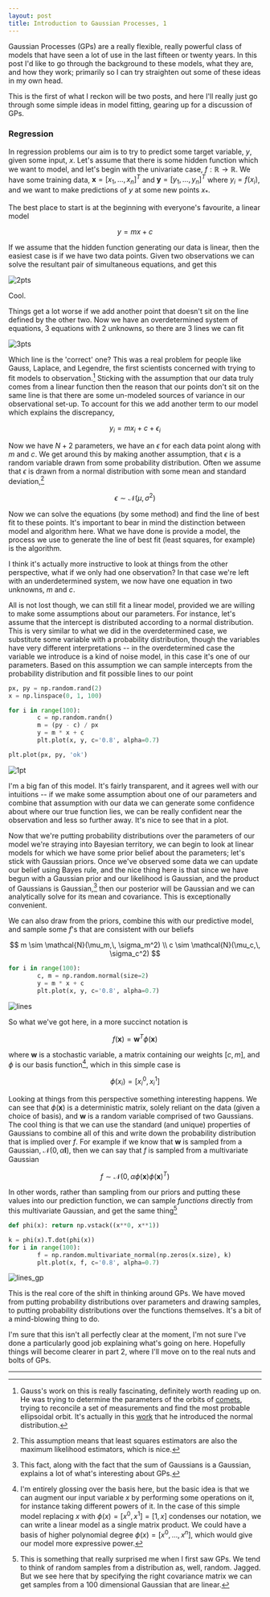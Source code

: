 ```yaml
---
layout: post
title: Introduction to Gaussian Processes, 1
---
```



Gaussian Processes (GPs) are a really flexible, really powerful class of models that have seen a lot of use in the last fifteen or twenty years. In this post I'd like to go through the background to these models, what they are, and how they work; primarily so I can try straighten out some of these ideas in my own head.

This is the first of what I reckon will be two posts, and here I'll really just go through some simple ideas in model fitting, gearing up for a discussion of GPs.

### Regression

In regression problems our aim is to try to predict some target variable, $y$, given some input, $x$. Let's assume that there is some hidden function which we want to model, and let's begin with the univariate case, $f: \mathbb{R} \rightarrow \mathbb{R}$. We have some training data, $\mathbf{x} = [x_1,\dots,x_n]^T$ and $\mathbf{y} = [y_1,\dots,y_n]^T$ where $y_i = f(x_i)$, and we want to make predictions of $y$ at some new points $x_*$.

The best place to start is at the beginning with everyone's favourite, a linear model

$$y = mx + c$$

If we assume that the hidden function generating our data is linear, then the easiest case is if we have two data points. Given two observations we can solve the resultant pair of simultaneous equations, and get this

![2pts](/images/gp/2points.png)

Cool.

Things get a lot worse if we add another point that doesn't sit on the line defined by the other two. Now we have an overdetermined system of equations, 3 equations with 2 unknowns, so there are 3 lines we can fit

![3pts](/images/gp/3points.png)

Which line is the 'correct' one? This was a real problem for people like Gauss, Laplace, and Legendre, the first scientists concerned with trying to fit models to observation.[^1] Sticking with the assumption that our data truly comes from a linear function then the reason that our points don't sit on the same line is that there are some un-modeled sources of variance in our observational set-up. To account for this we add another term to our model which explains the discrepancy,

$$
y_i = mx_i + c + \epsilon_i
$$

Now we have $N+2$ parameters, we have an $\epsilon$ for each data point along with $m$ and $c$. We get around this by making another assumption, that $\epsilon$ is a random variable drawn from some probability distribution. Often we assume that $\epsilon$ is drawn from a normal distribution with some mean and standard deviation,[^2]

$$
\epsilon \sim \mathcal{N}(\mu,\, \sigma^2)
$$

Now we can solve the equations (by some method) and find the line of best fit to these points. It's important to bear in mind the distinction between model and algorithm here. What we have done is provide a model, the process we use to generate the line of best fit (least squares, for example) is the algorithm.


I think it's actually more instructive to look at things from the other perspective, what if we only had one observation? In that case we're left with an underdetermined system, we now have one equation in two unknowns, $m$ and $c$.

All is not lost though, we can still fit a linear model, provided we are willing to make some assumptions about our parameters. For instance, let's assume that the intercept is distributed according to a normal distribution. This is very similar to what we did in the overdetermined case, we substitute some variable with a probability distribution, though the variables have very different interpretations -- in the overdetermined case the variable we introduce is a kind of noise model, in this case it's one of our parameters. Based on this assumption we can sample intercepts from the probability distribution and fit possible lines to our point

```python
px, py = np.random.rand(2)
x = np.linspace(0, 1, 100)

for i in range(100):
        c = np.random.randn()
        m = (py - c) / px
        y = m * x + c
        plt.plot(x, y, c='0.8', alpha=0.7)

plt.plot(px, py, 'ok')
```

![1pt](/images/gp/fit_point.png)

I'm a big fan of this model. It's fairly transparent, and it agrees well with our intuitions -- if we make some assumption about one of our parameters and combine that assumption with our data we can generate some confidence about where our true function lies, we can be really confident near the observation and less so further away. It's nice to see that in a plot.

Now that we're putting probability distributions over the parameters of our model we're straying into Bayesian territory, we can begin to look at linear models for which we have some prior belief about the parameters; let's stick with Gaussian priors. Once we've observed some data we can update our belief using Bayes rule, and the nice thing here is that since we have begun with a Gaussian prior and our likelihood is Gaussian, and the product of Gaussians is Gaussian,[^3] then our posterior will be Gaussian and we can analytically solve for its mean and covariance. This is exceptionally convenient.

We can also draw from the priors, combine this with our predictive model, and sample some $f$'s  that are consistent with our beliefs

$$
m \sim \mathcal{N}(\mu_m,\, \sigma_m^2) \\
c \sim \mathcal{N}(\mu_c,\, \sigma_c^2)
$$

```python
for i in range(100):
        c, m = np.random.normal(size=2)
        y = m * x + c
        plt.plot(x, y, c='0.8', alpha=0.7)
```
![lines](/images/gp/lines.png)

So what we've got here, in a more succinct notation is

$$
f(\mathbf{x}) = \mathbf{w}^T \phi(\mathbf{x})
$$

where $\mathbf{w}$ is a stochastic variable, a matrix containing our
weights $[c, m]$, and $\phi$ is our basis function[^4], which in this simple case is

$$
\phi(x_i) = [x_i^0, x_i^1]
$$

Looking at things from this perspective something interesting happens. We can see that $\phi(\mathbf{x})$ is a deterministic matrix, solely reliant on the data (given a choice of basis), and $\mathbf{w}$ is a random variable comprised of two Gaussians. The cool thing is that we can use the standard (and unique) properties of Gaussians to combine all of this and write down the probability distribution that is implied over $f$. For example if we know that $\mathbf{w}$ is sampled from a Gaussian, $\mathcal{N}(0, \, \alpha\mathbf{I})$, then we can say that $f$ is sampled from a multivariate Gaussian

$$
f \sim \mathcal{N}(0,\, \alpha\phi(\mathbf{x})\phi(\mathbf{x})^T)
$$

In other words, rather than sampling from our priors and putting these values into our prediction function, we can sample *functions* directly from this multivariate Gaussian, and get the same thing[^5]

```python
def phi(x): return np.vstack((x**0, x**1))

k = phi(x).T.dot(phi(x))
for i in range(100):
        f = np.random.multivariate_normal(np.zeros(x.size), k)
        plt.plot(x, f, c='0.8', alpha=0.7)
```

![lines_gp](/images/gp/gp_lines.png)

This is the real core of the shift in thinking around GPs. We have moved from putting probability distributions over parameters and drawing samples, to putting probability distributions over the functions themselves. It's a bit of a mind-blowing thing to do.

I'm sure that this isn't all perfectly clear at the moment, I'm not sure I've done a particularly good job explaining what's going on here. Hopefully things will become clearer in part 2, where I'll move on to the real nuts and bolts of GPs.

---

[^1]: Gauss's work on this is really fascinating, definitely worth reading up on. He was trying to determine the parameters of the orbits of [comets](https://www.schillerinstitute.org/fid_97-01/982_orbit_ceres.pdf), trying to reconcile a set of measurements and find the most probable ellipsoidal orbit. It's actually in this [work](https://archive.org/details/bub_gb_ORUOAAAAQAAJ) that he introduced the normal distribution.

[^2]: This assumption means that least squares estimators are also the maximum likelihood estimators, which is nice.

[^3]: This fact, along with the fact that the sum of Gaussians is a Gaussian, explains a lot of what's interesting about GPs.

[^4]: I'm entirely glossing over the basis here, but the basic idea is that we can augment our input variable $x$ by performing some operations on it, for instance taking different powers of it. In the case of this simple model replacing $x$ with $\phi(x) = [x^0, x^1] = [1, x]$ condenses our notation, we can write a linear model as a single matrix product.  We could have a basis of higher polynomial degree $\phi(x) = [x^0,\dots,x^n]$, which would give our model more expressive power.

[^5]: This is something that really surprised me when I first saw GPs. We tend to think of random samples from a distribution as, well, random. Jagged. But we see here that by specifying the right covariance matrix we can get samples from a 100 dimensional Gaussian that are linear.

